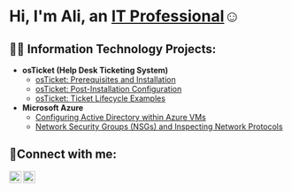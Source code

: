 <h1>Hi, I'm Ali, an <a href="https://linkedin.com/in/JaneDoe">IT Professional</a>☺</h1>

<h2>👨‍💻 Information Technology Projects:</h2>

- <b>osTicket (Help Desk Ticketing System)</b>
  - [osTicket: Prerequisites and Installation](https://github.com/alimorgan10/osticket-prereqs)
  - [osTicket: Post-Installation Configuration](https://github.com/alimorgan10/post-install-config)
  - [osTicket: Ticket Lifecycle Examples](https://github.com/alimorgan10/ticket-lifecycle)
- <b>Microsoft Azure</b>
  - [Configuring Active Directory within Azure VMs](https://github.com/alimorgan10/configure-ad)
  - [Network Security Groups (NSGs) and Inspecting Network Protocols](https://github.com/alimorgan10/azure-network-protocols)

<h2>🤳Connect with me:</h2>

[<img align="left" alt="Ali | LinkedIn" width="22px" src="https://cdn.jsdelivr.net/npm/simple-icons@v3/icons/linkedin.svg" />][linkedin]
[<img align="left" alt="Ali | Instagram" width="22px" src="https://cdn.jsdelivr.net/npm/simple-icons@v3/icons/instagram.svg" />][instagram]

[instagram]: https://www.instagram.com/Ali
[linkedin]: https://linkedin.com/in/Ali
